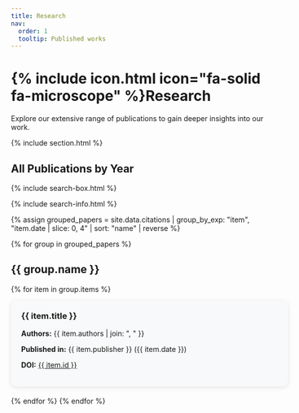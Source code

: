 ```yaml
---
title: Research
nav:
  order: 1
  tooltip: Published works
---
```


# {% include icon.html icon="fa-solid fa-microscope" %}Research

Explore our extensive range of publications to gain deeper insights into our work. 

{% include section.html %}

## All Publications by Year

{% include search-box.html %}

{% include search-info.html %}

{% assign grouped_papers = site.data.citations | group_by_exp: "item", "item.date | slice: 0, 4" | sort: "name" | reverse %}

{% for group in grouped_papers %}
## {{ group.name }}

{% for item in group.items %}
<div style="display: flex; justify-content: space-between; align-items: center; width: 100%; background: #f8f9fa; padding: 20px; border-radius: 10px; box-shadow: 0px 2px 10px rgba(0,0,0,0.1); margin-bottom: 20px;">
  <div style="flex: 1;">
    <h3 style="margin-top: 0;">{{ item.title }}</h3>
    <p><strong>Authors:</strong> {{ item.authors | join: ", " }}</p>
    <p><strong>Published in:</strong> {{ item.publisher }} ({{ item.date }})</p>
    <p><strong>DOI:</strong> <a href="{{ item.link }}">{{ item.id }}</a></p>
  </div>
  <div style="margin-left: 20px;">
    <div data-badge-popover="right" data-badge-type="donut" data-doi="{{ item.id | remove: 'doi:' }}" class="altmetric-embed"></div>
  </div>
</div>
{% endfor %}
{% endfor %}

<script async src="https://d1bxh8uas1mnw7.cloudfront.net/assets/embed.js"></script>
